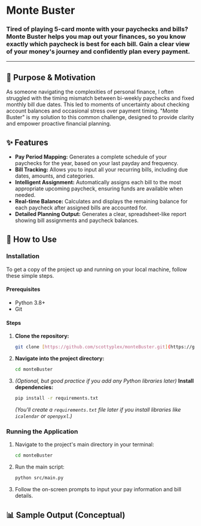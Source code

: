 # Monte Buster

### Tired of playing 5-card monte with your paychecks and bills? **Monte Buster** helps you map out your finances, so you know exactly which paycheck is best for each bill. Gain a clear view of your money's journey and confidently plan every payment.

---

## 🎯 Purpose & Motivation

As someone navigating the complexities of personal finance, I often struggled with the timing mismatch between bi-weekly paychecks and fixed monthly bill due dates. This led to moments of uncertainty about checking account balances and occasional stress over payment timing. "Monte Buster" is my solution to this common challenge, designed to provide clarity and empower proactive financial planning.

## ✨ Features

* **Pay Period Mapping:** Generates a complete schedule of your paychecks for the year, based on your last payday and frequency.
* **Bill Tracking:** Allows you to input all your recurring bills, including due dates, amounts, and categories.
* **Intelligent Assignment:** Automatically assigns each bill to the most appropriate upcoming paycheck, ensuring funds are available when needed.
* **Real-time Balance:** Calculates and displays the remaining balance for each paycheck after assigned bills are accounted for.
* **Detailed Planning Output:** Generates a clear, spreadsheet-like report showing bill assignments and paycheck balances.

## 🚀 How to Use

### Installation

To get a copy of the project up and running on your local machine, follow these simple steps.

#### Prerequisites
* Python 3.8+
* Git

#### Steps
1.  **Clone the repository:**
    ```bash
    git clone [https://github.com/scottyplex/monteBuster.git](https://github.com/scottyplex/monteBuster.git)
    ```
2.  **Navigate into the project directory:**
    ```bash
    cd monteBuster
    ```
3.  *(Optional, but good practice if you add any Python libraries later)* **Install dependencies:**
    ```bash
    pip install -r requirements.txt
    ```
    *(You'll create a `requirements.txt` file later if you install libraries like `icalendar` or `openpyxl`.)*

### Running the Application

1.  Navigate to the project's main directory in your terminal:
    ```bash
    cd monteBuster
    ```
2.  Run the main script:
    ```bash
    python src/main.py
    ```
3.  Follow the on-screen prompts to input your pay information and bill details.

## 📊 Sample Output (Conceptual)
